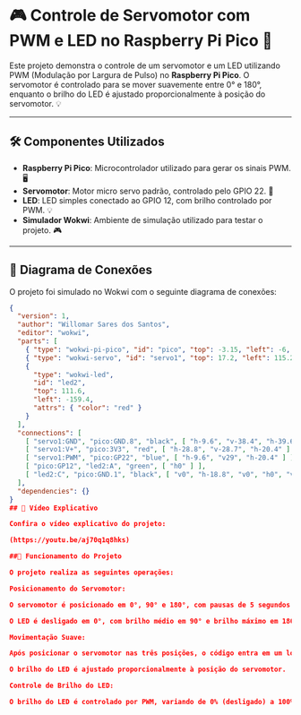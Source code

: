 # 🎮 Controle de Servomotor com PWM e LED no Raspberry Pi Pico 🚀

Este projeto demonstra o controle de um servomotor e um LED utilizando PWM (Modulação por Largura de Pulso) no **Raspberry Pi Pico**. O servomotor é controlado para se mover suavemente entre 0° e 180°, enquanto o brilho do LED é ajustado proporcionalmente à posição do servomotor. 💡

---

## 🛠️ Componentes Utilizados

- **Raspberry Pi Pico**: Microcontrolador utilizado para gerar os sinais PWM. 🖥️
- **Servomotor**: Motor micro servo padrão, controlado pelo GPIO 22. 🎯
- **LED**: LED simples conectado ao GPIO 12, com brilho controlado por PWM. 💡
- **Simulador Wokwi**: Ambiente de simulação utilizado para testar o projeto. 🎮

---

## 🔌 Diagrama de Conexões

O projeto foi simulado no Wokwi com o seguinte diagrama de conexões:

```json
{
  "version": 1,
  "author": "Willomar Sares dos Santos",
  "editor": "wokwi",
  "parts": [
    { "type": "wokwi-pi-pico", "id": "pico", "top": -3.15, "left": -6, "attrs": {} },
    { "type": "wokwi-servo", "id": "servo1", "top": 17.2, "left": 115.2, "attrs": {} },
    {
      "type": "wokwi-led",
      "id": "led2",
      "top": 111.6,
      "left": -159.4,
      "attrs": { "color": "red" }
    }
  ],
  "connections": [
    [ "servo1:GND", "pico:GND.8", "black", [ "h-9.6", "v-38.4", "h-39.6" ] ],
    [ "servo1:V+", "pico:3V3", "red", [ "h-28.8", "v-28.7", "h-20.4" ] ],
    [ "servo1:PWM", "pico:GP22", "blue", [ "h-9.6", "v29", "h-20.4" ] ],
    [ "pico:GP12", "led2:A", "green", [ "h0" ] ],
    [ "led2:C", "pico:GND.1", "black", [ "v0", "h-18.8", "v0", "h0", "v0", "h0", "v0" ] ]
  ],
  "dependencies": {}
}
## 🎥 Vídeo Explicativo

Confira o vídeo explicativo do projeto:

(https://youtu.be/aj70q1q8hks)

##🚀 Funcionamento do Projeto

O projeto realiza as seguintes operações:

Posicionamento do Servomotor:

O servomotor é posicionado em 0°, 90° e 180°, com pausas de 5 segundos em cada posição. ⏱

O LED é desligado em 0°, com brilho médio em 90° e brilho máximo em 180°. 

Movimentação Suave:

Após posicionar o servomotor nas três posições, o código entra em um loop onde o servomotor se move suavemente entre 0° e 180°. 

O brilho do LED é ajustado proporcionalmente à posição do servomotor. 

Controle de Brilho do LED:

O brilho do LED é controlado por PWM, variando de 0% (desligado) a 100% (brilho máximo) conforme a posição do servomotor. 💡
